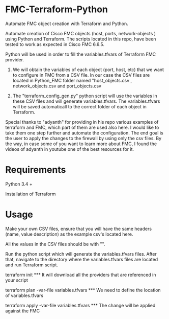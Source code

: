 # FMC-Terraform-Python
Automate FMC object creation with Terraform and Python.

Automate creation of Cisco FMC objects (host, ports, network-objects ) using Python and Terraform. 
The scripts located in this repo, have been tested to work as expected in Cisco FMC 6.6.5. 




Python will be used in order to fill the variables.tfvars of Terraform FMC provider. 

1) We will obtain the variables of each object (port, host, etc) that we want to configure in FMC from 
   a CSV file. In our case the CSV files are located in Python_FMC folder named "host_objects.csv , network_objects.csv and
   port_objects.csv

2) The "terraform_config_gen.py" python script will use the variables in these CSV files and will generate variables.tfvars. The 
   variables.tfvars will be saved automaticall to the correct folder of each object in Terraform. 
   
   
   
Special thanks to "adyanth" for providing in his repo various examples of terraform and FMC, which part of them are used also here. I would like to take them one step further and automate the configuration. The end goal is the user to apply the changes to the firewall by using only the csv files. 
By the way, in case some of you want to learn more about FMC, I found the videos of adyanth in youtube one of the best resources for it. 

   
   
   # Requirements 
   
   Python 3.4 +
   
   Installation of Terraform 
   
   
   
   # Usage
   
   Make your own CSV files, ensure that you will have the same headers (name, value description) as the example csv's located here. 
   
   All the values in the CSV files should be with "". 
   
   
   Run the python script which will generate the variables.tfvars files. After that, navigate to the directory where the variables.tfvars files
   are located and run Terraform script.
   
   terraform init    *** It will download all the providers that are referenced in your script
   
   
   terraform plan -var-file variables.tfvars       *** We need to define the location of variables.tfvars 
   
   
   terraform apply -var-file variables.tfvars     *** The change will be applied against the FMC
